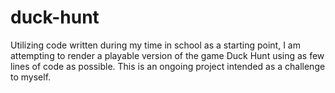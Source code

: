 # duck-hunt

Utilizing code written during my time in school as a starting point, I am attempting to render a playable version of the game Duck Hunt using as few lines of code as possible. This is an ongoing project intended as a challenge to myself.
